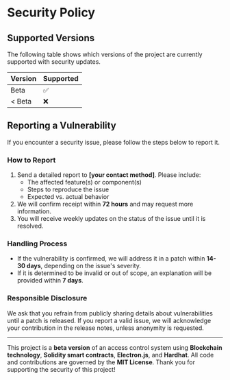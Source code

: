 # Security Policy

## Supported Versions

The following table shows which versions of the project are currently supported with security updates.

| Version | Supported          |
| ------- | ------------------ |
| Beta    | ✅                 |
| < Beta  | ❌                 |

## Reporting a Vulnerability

If you encounter a security issue, please follow the steps below to report it.

### How to Report  
1. Send a detailed report to **[your contact method]**. Please include:
   - The affected feature(s) or component(s)  
   - Steps to reproduce the issue  
   - Expected vs. actual behavior  
2. We will confirm receipt within **72 hours** and may request more information.  
3. You will receive weekly updates on the status of the issue until it is resolved.

### Handling Process  
- If the vulnerability is confirmed, we will address it in a patch within **14-30 days**, depending on the issue's severity.  
- If it is determined to be invalid or out of scope, an explanation will be provided within **7 days**.

### Responsible Disclosure  
We ask that you refrain from publicly sharing details about vulnerabilities until a patch is released. If you report a valid issue, we will acknowledge your contribution in the release notes, unless anonymity is requested.

---

This project is a **beta version** of an access control system using **Blockchain technology**, **Solidity smart contracts**, **Electron.js**, and **Hardhat**. All code and contributions are governed by the **MIT License**. Thank you for supporting the security of this project!

